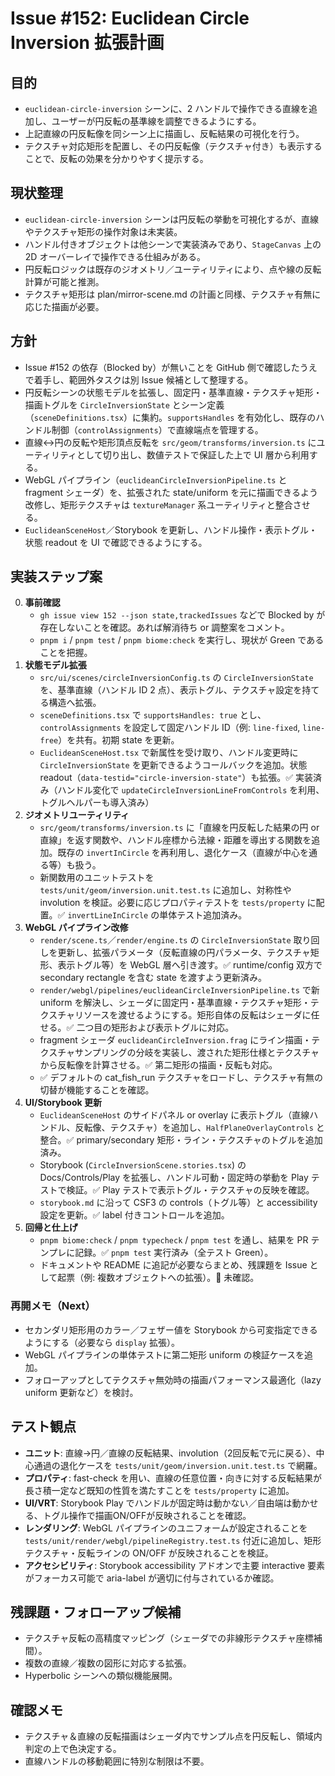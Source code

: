 # Issue #152: Euclidean Circle Inversion 拡張計画

## 目的
- `euclidean-circle-inversion` シーンに、2 ハンドルで操作できる直線を追加し、ユーザーが円反転の基準線を調整できるようにする。
- 上記直線の円反転像を同シーン上に描画し、反転結果の可視化を行う。
- テクスチャ対応矩形を配置し、その円反転像（テクスチャ付き）も表示することで、反転の効果を分かりやすく提示する。

## 現状整理
- `euclidean-circle-inversion` シーンは円反転の挙動を可視化するが、直線やテクスチャ矩形の操作対象は未実装。
- ハンドル付きオブジェクトは他シーンで実装済みであり、`StageCanvas` 上の 2D オーバーレイで操作できる仕組みがある。
- 円反転ロジックは既存のジオメトリ／ユーティリティにより、点や線の反転計算が可能と推測。
- テクスチャ矩形は plan/mirror-scene.md の計画と同様、テクスチャ有無に応じた描画が必要。

## 方針
- Issue #152 の依存（Blocked by）が無いことを GitHub 側で確認したうえで着手し、範囲外タスクは別 Issue 候補として整理する。
- 円反転シーンの状態モデルを拡張し、固定円・基準直線・テクスチャ矩形・描画トグルを `CircleInversionState` とシーン定義（`sceneDefinitions.tsx`）に集約。`supportsHandles` を有効化し、既存のハンドル制御（`controlAssignments`）で直線端点を管理する。
- 直線↔円の反転や矩形頂点反転を `src/geom/transforms/inversion.ts` にユーティリティとして切り出し、数値テストで保証した上で UI 層から利用する。
- WebGL パイプライン（`euclideanCircleInversionPipeline.ts` と fragment シェーダ）を、拡張された state/uniform を元に描画できるよう改修し、矩形テクスチャは `textureManager` 系ユーティリティと整合させる。
- `EuclideanSceneHost`／Storybook を更新し、ハンドル操作・表示トグル・状態 readout を UI で確認できるようにする。

## 実装ステップ案
0. **事前確認**
   - `gh issue view 152 --json state,trackedIssues` などで Blocked by が存在しないことを確認。あれば解消待ち or 調整案をコメント。
   - `pnpm i` / `pnpm test` / `pnpm biome:check` を実行し、現状が Green であることを把握。
1. **状態モデル拡張**
   - `src/ui/scenes/circleInversionConfig.ts` の `CircleInversionState` を、基準直線（ハンドル ID 2 点）、表示トグル、テクスチャ設定を持てる構造へ拡張。
   - `sceneDefinitions.tsx` で `supportsHandles: true` とし、`controlAssignments` を設定して固定ハンドル ID（例: `line-fixed`, `line-free`）を共有。初期 state を更新。
   - `EuclideanSceneHost.tsx` で新属性を受け取り、ハンドル変更時に `CircleInversionState` を更新できるようコールバックを追加。状態 readout（`data-testid="circle-inversion-state"`）も拡張。✅ 実装済み（ハンドル変化で `updateCircleInversionLineFromControls` を利用、トグルヘルパーも導入済み）
2. **ジオメトリユーティリティ**
   - `src/geom/transforms/inversion.ts` に「直線を円反転した結果の円 or 直線」を返す関数や、ハンドル座標から法線・距離を導出する関数を追加。既存の `invertInCircle` を再利用し、退化ケース（直線が中心を通る等）も扱う。
   - 新関数用のユニットテストを `tests/unit/geom/inversion.unit.test.ts` に追加し、対称性や involution を検証。必要に応じプロパティテストを `tests/property` に配置。✅ `invertLineInCircle` の単体テスト追加済み。
3. **WebGL パイプライン改修**
   - `render/scene.ts`／`render/engine.ts` の `CircleInversionState` 取り回しを更新し、拡張パラメータ（反転直線の円パラメータ、テクスチャ矩形、表示トグル等）を WebGL 層へ引き渡す。✅ runtime/config 双方で secondary rectangle を含む state を渡すよう更新済み。
   - `render/webgl/pipelines/euclideanCircleInversionPipeline.ts` で新 uniform を解決し、シェーダに固定円・基準直線・テクスチャ矩形・テクスチャリソースを渡せるようにする。矩形自体の反転はシェーダに任せる。✅ 二つ目の矩形および表示トグルに対応。
   - fragment シェーダ `euclideanCircleInversion.frag` にライン描画・テクスチャサンプリングの分岐を実装し、渡された矩形仕様とテクスチャから反転像を計算させる。✅ 第二矩形の描画・反転も対応。
   - ✅ デフォルトの cat_fish_run テクスチャをロードし、テクスチャ有無の切替が機能することを確認。
4. **UI/Storybook 更新**
   - `EuclideanSceneHost` のサイドパネル or overlay に表示トグル（直線ハンドル、反転像、テクスチャ）を追加し、`HalfPlaneOverlayControls` と整合。✅ primary/secondary 矩形・ライン・テクスチャのトグルを追加済み。
   - Storybook (`CircleInversionScene.stories.tsx`) の Docs/Controls/Play を拡張し、ハンドル可動・固定時の挙動を Play テストで検証。✅ Play テストで表示トグル・テクスチャの反映を確認。
   - `storybook.md` に沿って CSF3 の controls（トグル等）と accessibility 設定を更新。✅ label 付きコントロールを追加。
5. **回帰と仕上げ**
   - `pnpm biome:check` / `pnpm typecheck` / `pnpm test` を通し、結果を PR テンプレに記録。✅ `pnpm test` 実行済み（全テスト Green）。
   - ドキュメントや README に追記が必要ならまとめ、残課題を Issue として起票（例: 複数オブジェクトへの拡張）。🚧 未確認。

### 再開メモ（Next）
- セカンダリ矩形用のカラー／フェザー値を Storybook から可変指定できるようにする（必要なら `display` 拡張）。
- WebGL パイプラインの単体テストに第二矩形 uniform の検証ケースを追加。
- フォローアップとしてテクスチャ無効時の描画パフォーマンス最適化（lazy uniform 更新など）を検討。

## テスト観点
- **ユニット**: 直線→円／直線の反転結果、involution（2回反転で元に戻る）、中心通過の退化ケースを `tests/unit/geom/inversion.unit.test.ts` で網羅。
- **プロパティ**: fast-check を用い、直線の任意位置・向きに対する反転結果が長さ積一定など既知の性質を満たすことを `tests/property` に追加。
- **UI/VRT**: Storybook Play でハンドルが固定時は動かない／自由端は動かせる、トグル操作で描画ON/OFFが反映されることを確認。
- **レンダリング**: WebGL パイプラインのユニフォームが設定されることを `tests/unit/render/webgl/pipelineRegistry.test.ts` 付近に追加し、矩形テクスチャ・反転ラインの ON/OFF が反映されることを検証。
- **アクセシビリティ**: Storybook accessibility アドオンで主要 interactive 要素がフォーカス可能で aria-label が適切に付与されているか確認。

## 残課題・フォローアップ候補
- テクスチャ反転の高精度マッピング（シェーダでの非線形テクスチャ座標補間）。
- 複数の直線／複数の図形に対応する拡張。
- Hyperbolic シーンへの類似機能展開。

## 確認メモ
- テクスチャ＆直線の反転描画はシェーダ内でサンプル点を円反転し、領域内判定の上で色決定する。
- 直線ハンドルの移動範囲に特別な制限は不要。
